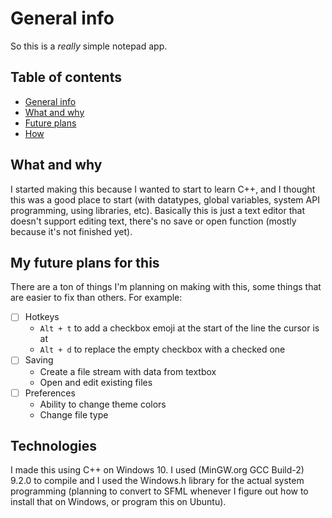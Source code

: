 # General info
So this is a _really_ simple notepad app.

## Table of contents
* [General info](#general-info)
* [What and why](#what-and-why)
* [Future plans](#my-future-plans-for-this)
* [How](#technologies)

## What and why
I started making this because I wanted to start to learn C++, and I thought this was a good place to start (with datatypes, global variables, system API programming, 
using libraries, etc).
Basically this is just a text editor that doesn't support editing text, there's no save or open function (mostly because it's not finished yet).

## My future plans for this
There are a ton of things I'm planning on making with this, some things that are easier to fix than others. For example:

- [ ] Hotkeys
  * `Alt + t` to add a checkbox emoji at the start of the line the cursor is at
  * `Alt + d` to replace the empty checkbox with a checked one
- [ ] Saving
  * Create a file stream with data from textbox
  * Open and edit existing files
- [ ] Preferences
  * Ability to change theme colors 
  * Change file type

## Technologies
I made this using C++ on Windows 10. I used (MinGW.org GCC Build-2) 9.2.0 to compile and I used the Windows.h library for the actual system programming (planning to convert to SFML whenever I figure out how to install that on Windows, or program this on Ubuntu).
